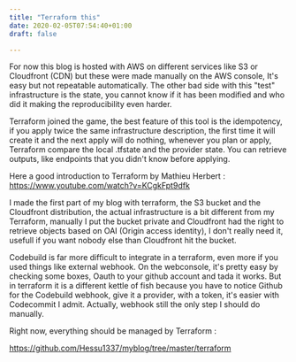```yaml
---
title: "Terraform this"
date: 2020-02-05T07:54:40+01:00
draft: false

---
```



For now this blog is hosted with AWS on different services like S3 or Cloudfront (CDN) but these were made manually on the AWS console, It's easy but not repeatable automatically. The other bad side with this "test" infrastructure is the state, you cannot know if it has been modified and who did it making the reproducibility even harder.

Terraform joined the game, the best feature of this tool is the idempotency, if you apply twice the same infrastructure description, the first time it will create it and the next apply will do nothing, whenever you plan or apply, Terraform compare the local .tfstate and the provider state. You can retrieve outputs, like endpoints that you didn't know before applying.

Here a good introduction to Terraform by Mathieu Herbert : https://www.youtube.com/watch?v=KCgkFpt9dfk

I made the first part of my blog with terraform, the S3 bucket and the Cloudfront distribution, the actual infrastructure is a bit different from my Terraform, manually I put the bucket private and Cloudfront had the right to retrieve objects based on OAI (Origin access identity), I don't really need it, usefull if you want nobody else than Cloudfront hit the bucket.

Codebuild is far more difficult to integrate in a terraform, even more if you used things like external webhook. On the webconsole, it's pretty easy by checking some boxes, Oauth to your github account and tada it works. But in terraform it is a different kettle of fish because you have to notice Github for the Codebuild webhook, give it a provider, with a token, it's easier with Codecommit I admit. Actually, webhook still the only step I should do manually.

Right now, everything should be managed by Terraform :

https://github.com/Hessu1337/myblog/tree/master/terraform